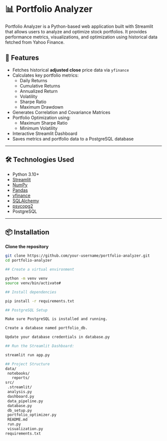 # 📊 Portfolio Analyzer

Portfolio Analyzer is a Python-based web application built with Streamlit that allows users to 
analyze and optimize stock portfolios. It provides performance metrics, visualizations,
and optimization using historical data fetched from Yahoo Finance.



## 🚀 Features

- Fetches historical **adjusted close** price data via `yfinance`
- Calculates key portfolio metrics:
  - Daily Returns
  - Cumulative Returns
  - Annualized Return
  - Volatility
  - Sharpe Ratio
  - Maximum Drawdown
- Generates Correlation and Covariance Matrices
- Portfolio Optimization using:
  - Maximum Sharpe Ratio
  - Minimum Volatility
- Interactive Streamlit Dashboard
- Saves metrics and portfolio data to a PostgreSQL database

---

## 🛠 Technologies Used

- Python 3.10+
- [Streamlit](https://streamlit.io/)
- [NumPy](https://numpy.org/)
- [Pandas](https://pandas.pydata.org/)
- [yfinance](https://pypi.org/project/yfinance/)
- [SQLAlchemy](https://www.sqlalchemy.org/)
- [psycopg2](https://pypi.org/project/psycopg2/)
- PostgreSQL

---

## 📦 Installation

 **Clone the repository**
   ```bash
   git clone https://github.com/your-username/portfolio-analyzer.git
   cd portfolio-analyzer

## Create a virtual environment

  python -m venv venv
  source venv/bin/activate#

## Install dependencies

  pip install -r requirements.txt

## PostgreSQL Setup

  Make sure PostgreSQL is installed and running.
  
  Create a database named portfolio_db.
  
  Update your database credentials in database.py

## Run the Streamlit Dashboard:

  streamlit run app.py

## Project Structure
  data/
    notebooks/
      reports/
  src/
    .streamlit/
    analysis.py
    dashboard.py
    data_pipeline.py
    database.py
    db_setup.py
    portfolio_optimizer.py
    README.md
    run.py
    visualization.py
  requirements.txt


  

